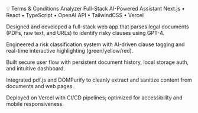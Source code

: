 💡 Terms & Conditions Analyzer
Full-Stack AI-Powered Assistant
Next.js • React • TypeScript • OpenAI API • TailwindCSS • Vercel

Designed and developed a full-stack web app that parses legal documents (PDFs, raw text, and URLs) to identify risky clauses using GPT-4.

Engineered a risk classification system with AI-driven clause tagging and real-time interactive highlighting (green/yellow/red).

Built secure user flow with persistent document history, local storage auth, and intuitive dashboard.

Integrated pdf.js and DOMPurify to cleanly extract and sanitize content from documents and web pages.

Deployed on Vercel with CI/CD pipelines; optimized for accessibility and mobile responsiveness.
